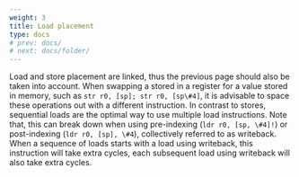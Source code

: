 ```yaml
---
weight: 3
title: Load placement
type: docs
# prev: docs/
# next: docs/folder/
---
```

<style>
  .side-by-side {
    display: flex;
    gap: 10px;
    padding-top: 20px;
    padding-bottom: 10px;
  }
  .box {
    flex: 1;
    border: none;
    box-sizing: border-box;
  }
  @media (max-width: 400px) {
            .side-by-side {
                flex-direction: column;
            }
        }
</style>

Load and store placement are linked, thus the previous page should also be taken into account. When swapping a stored in a register for a value stored in memory, such as `str r0, [sp]; str r0, [sp\#4]`, it is advisable to space these operations out with a different instruction. In contrast to stores, sequential loads are the optimal way to use multiple load instructions. Note that, this can break down when using pre-indexing (`ldr r0, [sp, \#4]!`) or post-indexing (`ldr r0, [sp], \#4`), collectively referred to as writeback. When a sequence of loads starts with a load using writeback, this instruction will take extra cycles, each subsequent load using writeback will also take extra cycles. 